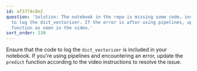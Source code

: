 ```yaml
---
id: af3774c8e2
question: 'Solution: The notebook in the repo is missing some code, include the code
  to log the dict_vectorizer. If the error is after using pipelines, update the predict
  function as seen in the video.'
sort_order: 230
---
```


Ensure that the code to log the `dict_vectorizer` is included in your notebook. If you're using pipelines and encountering an error, update the `predict` function according to the video instructions to resolve the issue.